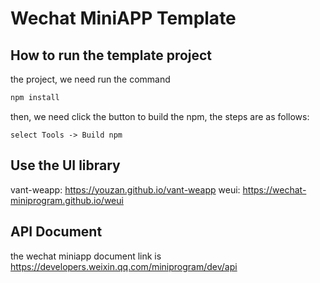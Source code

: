 # Wechat MiniAPP Template

## How to run the template project

the project, we need run the command

```bash
npm install
```

then, we need click the button to build the npm, the steps are as follows:

```
select Tools -> Build npm 
```

## Use the UI library 

vant-weapp: https://youzan.github.io/vant-weapp
weui: https://wechat-miniprogram.github.io/weui

## API Document

the wechat miniapp document link is https://developers.weixin.qq.com/miniprogram/dev/api
